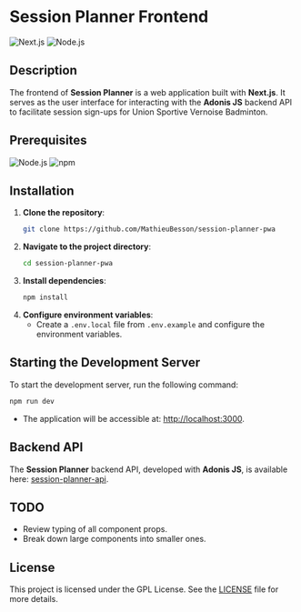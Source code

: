 # Session Planner Frontend

![Next.js](https://img.shields.io/badge/next.js-v13-000000?logo=nextdotjs&logoColor=white&labelColor=000000&color=white) 
![Node.js](https://img.shields.io/badge/node.js-v18-339933?logo=nodedotjs&logoColor=white&labelColor=339933&color=white)

## Description

The frontend of **Session Planner** is a web application built with **Next.js**. It serves as the user interface for interacting with the **Adonis JS** backend API to facilitate session sign-ups for Union Sportive Vernoise Badminton.

## Prerequisites

![Node.js](https://img.shields.io/badge/node.js-v18-339933?logo=nodedotjs&logoColor=white&labelColor=339933&color=white)
![npm](https://img.shields.io/badge/npm-v10-CB3837?logo=npm&logoColor=white&labelColor=CB3837&color=white)

## Installation

1. **Clone the repository**: 
   ```bash
   git clone https://github.com/MathieuBesson/session-planner-pwa
   ```
2. **Navigate to the project directory**:
   ```bash
   cd session-planner-pwa
   ```
3. **Install dependencies**:
   ```bash
   npm install
   ```
4. **Configure environment variables**:
   - Create a `.env.local` file from `.env.example` and configure the environment variables.

## Starting the Development Server

To start the development server, run the following command:

```bash
npm run dev
```

- The application will be accessible at: [http://localhost:3000](http://localhost:3000).

## Backend API

The **Session Planner** backend API, developed with **Adonis JS**, is available here: [session-planner-api](https://github.com/MathieuBesson/session-planner-api).

## TODO

- Review typing of all component props.
- Break down large components into smaller ones.

## License

This project is licensed under the GPL License. See the [LICENSE](./LICENSE) file for more details.
